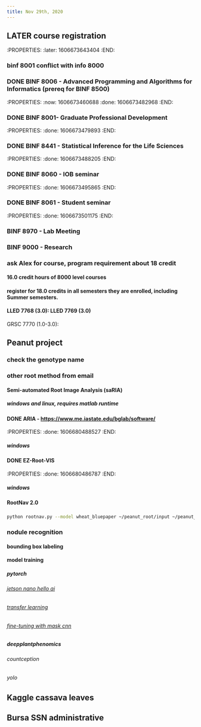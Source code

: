 ```yaml
---
title: Nov 29th, 2020
---
```


## LATER course registration
:PROPERTIES:
:later: 1606673643404
:END:
### binf 8001 conflict with info 8000
### DONE BINF 8006 - Advanced Programming and Algorithms for Informatics (prereq for BINF 8500)
:PROPERTIES:
:now: 1606673460688
:done: 1606673482968
:END:
### DONE BINF 8001- Graduate Professional Development
:PROPERTIES:
:done: 1606673479893
:END:
### DONE BINF 8441 - Statistical Inference for the Life Sciences
:PROPERTIES:
:done: 1606673488205
:END:
### DONE BINF 8060 - IOB seminar
:PROPERTIES:
:done: 1606673495865
:END:
### DONE BINF 8061 - Student seminar
:PROPERTIES:
:done: 1606673501175
:END:
### BINF 8970 - Lab Meeting
### BINF 9000 - Research
### ask Alex for course, program requirement about 18 credit
#### 16.0 credit hours of 8000 level courses
#### register for 18.0 credits in all semesters they are enrolled, including Summer semesters.
#### LLED 7768 (3.0): LLED 7769 (3.0)
GRSC 7770 (1.0-3.0):
## Peanut project
### check the genotype name
### other root method from email
#### Semi-automated Root Image Analysis (saRIA)
##### windows and linux, requires matlab runtime
#### DONE ARIA - https://www.me.iastate.edu/bglab/software/
:PROPERTIES:
:done: 1606680488527
:END:
##### windows
#### DONE EZ-Root-VIS
:PROPERTIES:
:done: 1606680486787
:END:
##### windows
#### RootNav 2.0
#####
```bash
python rootnav.py --model wheat_bluepaper ~/peanut_root/input ~/peanut_root/output
```
### nodule recognition
#### bounding box labeling
#### model training
##### pytorch
###### [jetson nano hello ai](https://github.com/dusty-nv/jetson-inference/blob/master/docs/pytorch-ssd.md)
###### [transfer learning](https://colab.research.google.com/github/pytorch/tutorials/blob/gh-pages/_downloads/transfer_learning_tutorial.ipynb#scrollTo=vTknz2maWnS6)
###### [fine-tuning with mask cnn](https://colab.research.google.com/github/pytorch/vision/blob/temp-tutorial/tutorials/torchvision_finetuning_instance_segmentation.ipynb#scrollTo=C9Ee5NV54Dmj)
##### deepplantphenomics
###### countception
###### yolo
## Kaggle cassava leaves
## Bursa SSN administrative

